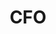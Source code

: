 ---
name: JR Howard
id: jr-howard
numberId: 6
title: CFO
bio: JR helps start-ups navigate and excel in choppy financial waters, by providing innovative, seasoned CFO services.
image:
areas:
contact: { email: jr@eastcoastproduct.com, linkedin: https://www.linkedin.com/in/j-r-howard-cfo-aa174249 }
---